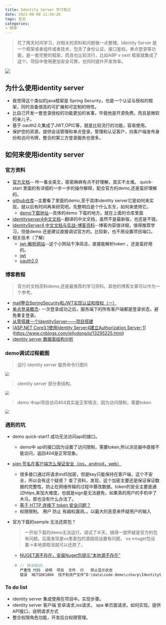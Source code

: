 ```yaml
---
title: Identity Server 学习笔记
date: 2021-08-08 11:34:28
tags: 安全
categories:
- 框架
---
```


> 花了两天时间学习，对相关的资料和问题做一点整理。Identity Server 是一个框架或者组件或者技术，包含了身份认证，接口鉴权，单点登录等功能，是一套完整的框架，而且也比较流行，比如ABP v next 框架就集成了这个。项目中使用更加安全可靠，也同时提升开发效率。

![](http://blogimg.hongjy.cn/identity-server4-1-0.png)
<!-- more -->
## 为什么使用identity server

- 我觉得这个类似的java框架是 Spring Security，也是一个认证与授权的框架，同时具备很高的可扩展和可定制的特性。
- 比自己开发一套登录授权的功能更加的省事，毕竟他是开源免费。而且是微软的亲儿子。
- 基于 oauth2.0,集成了JWT,OPIC等，就是比较流行的功能，容易使用。
- 保护您的资源，提供会话管理和单点登录，管理和认证客户，向客户端发布身份和访问令牌，整合的第三方登录服务也很多。



## 如何来使用identity server

### 官方资料

- [官方文档](https://identityserver4.readthedocs.io/en/latest/)-- 咋一看全英文，密密麻麻有点不好理解，其实不太难。 quick-start 里面的有详细的一步一步的操作解释，配合官方的demo,还是蛮好理解的。
- [github仓库](https://github.com/IdentityServer)--主要看了里面的demo,至于具体identity server它是如何来实现，就以后有时间再来研究吧。先整明白是个什么东东，如何来使用它。
  - [demo下载地址](https://github.com/IdentityServer/IdentityServer4/tree/main/samples/Quickstarts)--具体的demo 下载的地方。就在上面的仓库里面
- [identityserver4中文文档](http://www.identityserver.com.cn/Home/Detail/javascriptclient)--翻译的中文文档，虽然不是最新版，也还是不错。
- [IdentityServer4 中文文档与实战-博客资料](https://www.cnblogs.com/stulzq/p/8119928.html)--博客内容很详细，值得推荐学习，但是demo 还是建议直接调试官方的。比较新，也不用设置项目端口。
- 相关技术（了解）
  - [jwt-解析网站](https://jwt.ms/)--这个小网站干净简洁，直接能解析token ，还是蛮好用的。
  - [jwt](https://jwt.io/)
  - [oauth2.0](https://oauth.net/2/)



### 博客教程

> 官方的文档资料demo,还是最推荐的学习资料。其他的博客文章可以作为一个参考。

-  [mall整合SpringSecurity和JWT实现认证和授权（一）](http://www.macrozheng.com/#/architect/mall_arch_04?id=mall整合springsecurity和jwt实现认证和授权（一）)
-  [单点登录概念](https://baike.baidu.com/item/%E5%8D%95%E7%82%B9%E7%99%BB%E5%BD%95/4940767)- 一次登录成功之后，服务端下的所有客户端都是登录状态，避免重复登录。
-  [从零搭建一个IdentityServer——项目搭建](https://www.cnblogs.com/selimsong/p/14328840.html)
-  [[ASP.NET Core3.1使用Identity Server4建立Authorization Server-1](https://www.cnblogs.com/jellydong/p/13295225.html)](https://www.cnblogs.com/jellydong/p/13295225.html)
-  [identity server 数据表结构分析](https://www.cnblogs.com/laozhang-is-phi/p/10660403.html)



### demo调试过程截图


>运行 identity server 服务命令行图片

<img src="http://blogimg.hongjy.cn/identity-server4-7.png" style="zoom:80%;" />

>identity server 部分表结构。

<img src="http://blogimg.hongjy.cn/identity-server4-10.png" style="zoom:80%;" />

>demo 中api项目访问404其实是正常情况，因为访问限制，需要token

<img src="http://blogimg.hongjy.cn/identity-server4-8.png" style="zoom:80%;" />


### 遇到的坑

- demo quick-start1 成功无法访问api的接口。

  - demo中 api的接口因为设置了访问限制，需要token,所以浏览器中直接不能访问，返回404是正常现象。

- [sign 签名在客户端怎么保证安全（ios，android，web）](https://segmentfault.com/q/1010000015738229)

  - 很多接口通过将请求md5加密，但是key只能保持在客户端，这个不安全，所以会有这个疑惑？ 查了资料，发现，这个加密主要还是保证保证数据的完整性，防止在网络传输的过程中篡改数据。token的安全主要是通过https,来加大难度。也就是sign是无法避免，如果真的用户的手机中了木马，那也没有什么办法了。
  - [基于 HTTP 连接下 token 安全问题？](https://www.zhihu.com/question/265033797)
  - 权限限制。 用户 防止 有越权漏洞。。以最大的恶意来怀疑用户的输入

- 官方下载的sample 无法还原包？

  > 一开始下载的demo无法运行，调试了半天，搞得一度怀疑是官方的包有问题。后面发现是vs里面包的源路径设置有问题， vs->nuget包设置->本地源取消就可以还原了。

  - [NUGET源不存在，安装Nuget包提示“本地源不存在”](https://blog.csdn.net/weixin_34148340/article/details/93188162)

  - ```csharp
    // 错误描述c
    严重性	代码	说明	项目	文件	行	禁止显示状态
    错误	NETSDK1004	找不到资产文件“D:\data\code-demo\csharp\IdentityServer4-main\samples\Quickstarts\1_ClientCredentials\src\IdentityServer\obj\project.assets.json”。运行 NuGet 包还原以生成此文件。	IdentityServer	C:\Program Files\dotnet\sdk\3.1.403\Sdks\Microsoft.NET.Sdk\targets\Microsoft.PackageDependencyResolution.targets	241	
    ```

    

### To do list

- identity server 集成使用在项目中。实现步骤。
- identity server 客户端 安卓请求,ios请求。 spa 单页面请求。如何实现。提供API接口，说明请求方式
- 整合权限角色功能，开发后台权限管理。



